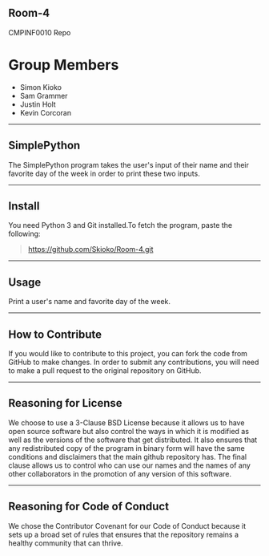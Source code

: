 ## Room-4
CMPINF0010 Repo

# Group Members
* Simon Kioko
* Sam Grammer
* Justin Holt
* Kevin Corcoran

---

## SimplePython
The SimplePython program takes the user's input of their name and their favorite day of the week in order to print these two inputs.

---

## Install
You need Python 3 and Git installed.To fetch the program, paste the following:
> https://github.com/Skioko/Room-4.git

---

## Usage
Print a user's name and favorite day of the week.

---

## How to Contribute
If you would like to contribute to this project, you can fork the code from GitHub to make changes. In order to submit any contributions, you will need to make a pull request to the original repository on GitHub.

---

## Reasoning for License
We choose to use a 3-Clause BSD License because it allows us to have open source software but also control the ways in which it is modified as well as the versions of the software that get distributed. It also ensures that any redistributed copy of the program in binary form will have the same conditions and disclaimers that the main github repository has. The final clause allows us to control who can use our names and the names of any other collaborators in the promotion of any version of this software.

---

## Reasoning for Code of Conduct
We chose the Contributor Covenant for our Code of Conduct because it sets up a broad set of rules that ensures that the repository remains a healthy community that can thrive.
